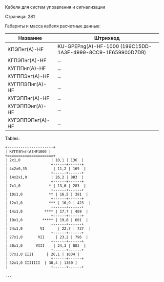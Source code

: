 Кабели для систем управления и сигнализации<br>

Страница: 281

Габариты и масса кабеля расчетные данные:

| Название | Штрихкод |
|----------|---------|
| КПЭПнг(А)-HF     | KU-GPEPng(A)-HF-1000 (199C15DD-1A3F-4999-8CC9-1E659900D7DB) |
| КГПЭПнг(А)-HF    | ... |
| КУГППнг(А)-HF    | ... |
| КУГППЭнг(А)-HF   | ... |
| КУГППЭПнг(А)-HF  | ... |
| КУГЭППнг(А)-HF   | ... |
| КУГЭППЭнг(А)-HF  | ... |
| КУГЭППЭПнг(А)-HF | ... |

Tables:

```
+---------------------+
| КУГПЭПнг(А)­HF­1000 |
+=====================+
| 2x1,0              | 10,1 | 136  |
|                    +------+------+
| 4x2x0,35            | 11,2 | 169  |
|                    +------+------+
| 14x2x1,0           | 26,2 | 883  |
|                    +------+------+
| 7x1,0             * | 13,6 | 283  |
|                    +------+------+
| 10x1,0            ** | 16,5 | 381  |
|                    +------+------+
| 12x1,0            *** | 16,9 | 423  |
|                    +------+------+
| 14x1,0          **** | 17,7 | 469  |
|                    +------+------+
| 19x1,0         ***** | 19,8 | 601  |
|                    +------+------+
| 24x1,0        VI      | 22,7 | 737  |
|                    +------+------+
| 27x1,0       VII     | 23,2 | 796  |
|                    +------+------+
| 30x1,0      VIII    | 24,3 | 883  |
|                    +------+------+
| 37x1,0 IIII      | 26,1 | 1034 |
|                    +------+------+
| 52x1,0 IIIIIII  | 30,4 | 1380 |
|                    +------+------+

...